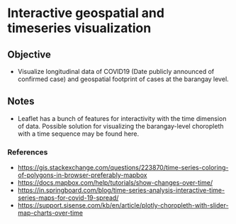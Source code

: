 # Interactive geospatial and timeseries visualization

## Objective
- Visualize longitudinal data of COVID19 (Date publicly announced of confirmed case) and geospatial footprint of cases at the barangay level.

## Notes
- Leaflet has a bunch of features for interactivity with the time dimension of data. Possible solution for visualizing the barangay-level choropleth with a time sequence may be found here.

### References
- https://gis.stackexchange.com/questions/223870/time-series-coloring-of-polygons-in-browser-preferably-mapbox
- https://docs.mapbox.com/help/tutorials/show-changes-over-time/
- https://in.springboard.com/blog/time-series-analysis-interactive-time-series-maps-for-covid-19-spread/
- https://support.sisense.com/kb/en/article/plotly-choropleth-with-slider-map-charts-over-time
